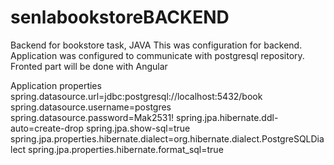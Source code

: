 # senlabookstoreBACKEND
Backend for bookstore task, JAVA
This was configuration for backend.
Application was configured to communicate with postgresql repository.
Fronted part will be done with Angular

Application properties 
spring.datasource.url=jdbc:postgresql://localhost:5432/book
spring.datasource.username=postgres
spring.datasource.password=Mak2531!
spring.jpa.hibernate.ddl-auto=create-drop
spring.jpa.show-sql=true
spring.jpa.properties.hibernate.dialect=org.hibernate.dialect.PostgreSQLDialect
spring.jpa.properties.hibernate.format_sql=true